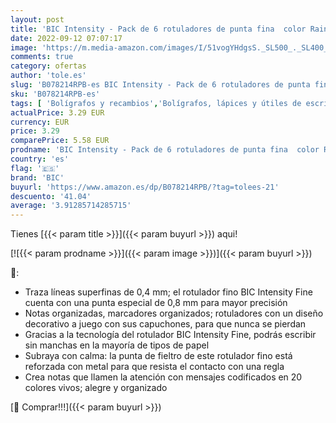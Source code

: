 ```yaml
---
layout: post
title: 'BIC Intensity - Pack de 6 rotuladores de punta fina  color Rainbow'
date: 2022-09-12 07:07:17
image: 'https://m.media-amazon.com/images/I/51vogYHdgsS._SL500_._SL400_.jpg'
comments: true
category: ofertas
author: 'tole.es'
slug: 'B078214RPB-es BIC Intensity - Pack de 6 rotuladores de punta fina color...'
sku: 'B078214RPB-es'
tags: [ 'Bolígrafos y recambios','Bolígrafos, lápices y útiles de escritura','Oficina y papelería','Rotuladores de punta fina','bic','rotuladores','🇪🇸', ]
actualPrice: 3.29 EUR
currency: EUR
price: 3.29
comparePrice: 5.58 EUR
prodname: 'BIC Intensity - Pack de 6 rotuladores de punta fina  color Rainbow'
country: 'es'
flag: '🇪🇸'
brand: 'BIC'
buyurl: 'https://www.amazon.es/dp/B078214RPB/?tag=tolees-21'
descuento: '41.04'
average: '3.91285714285715'
---
```


Tienes [{{< param title >}}]({{< param buyurl >}}) aqui!

[![{{< param prodname >}}]({{< param image >}})]({{< param buyurl >}})

🔎:

- Traza líneas superfinas de 0,4 mm; el rotulador fino BIC Intensity Fine cuenta con una punta especial de 0,8 mm para mayor precisión
- Notas organizadas, marcadores organizados; rotuladores con un diseño decorativo a juego con sus capuchones, para que nunca se pierdan
- Gracias a la tecnología del rotulador BIC Intensity Fine, podrás escribir sin manchas en la mayoría de tipos de papel
- Subraya con calma: la punta de fieltro de este rotulador fino está reforzada con metal para que resista el contacto con una regla
- Crea notas que llamen la atención con mensajes codificados en 20 colores vivos; alegre y organizado

[🛒 Comprar!!!]({{< param buyurl >}})
